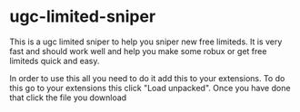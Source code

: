 # ugc-limited-sniper
This is a ugc limited sniper to help you sniper new free limiteds. It is very fast and should work well and help you make some robux or get free limiteds quick and easy.

In order to use this all you need to do it add this to your extensions. To do this go to your extensions this click "Load unpacked". Once you have done that click the file you download 
